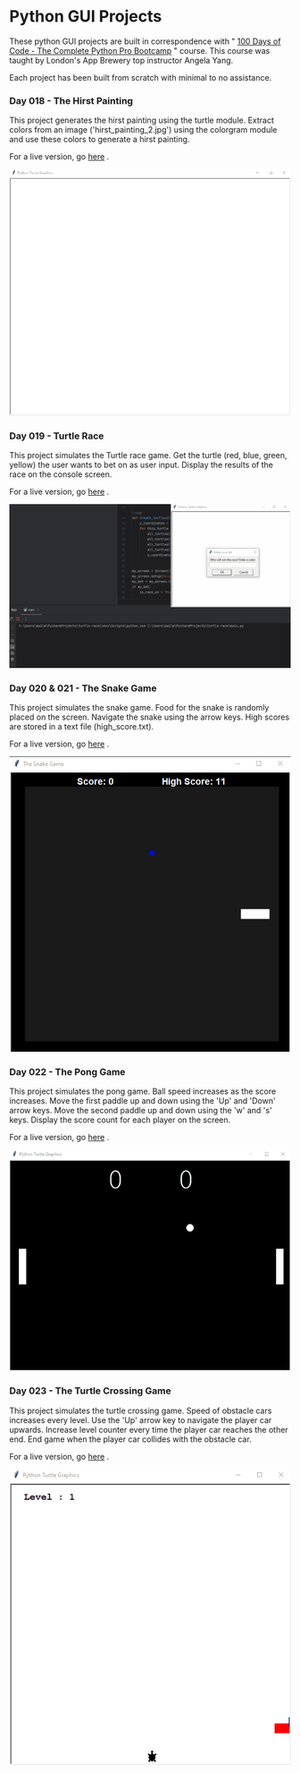 # Python GUI Projects

These python GUI projects are built in correspondence with " [100 Days of Code - The Complete Python Pro Bootcamp](https://www.udemy.com/course/100-days-of-code/) " course. This course was taught by London's App Brewery top instructor Angela Yang.<br/>

Each project has been built from scratch with minimal to no assistance.<br/>

### Day 018 - The Hirst Painting

This project generates the hirst painting using the turtle module. Extract colors from an image ('hirst_painting_2.jpg') using the colorgram module and use these colors to generate a hirst painting.

For a live version, go [here](https://replit.com/@grandeurkoe/the-hirst-painting-project?v=1) .

![The Hirst Painting](the-hirst-painting-project/the-hirst-painting-project.gif)

### Day 019 - Turtle Race

This project simulates the Turtle race game. Get the turtle (red, blue, green, yellow) the user wants to bet on as user input. Display the results of the race on the console screen.

For a live version, go [here](https://replit.com/@grandeurkoe/turtle-race?v=1) .

![Turtle Race](turtle-race/turtle-race.gif)

### Day 020 & 021 - The Snake Game

This project simulates the snake game. Food for the snake is randomly placed on the screen. Navigate the snake using the arrow keys. High scores are stored in a text file (high_score.txt).

For a live version, go [here](https://replit.com/@grandeurkoe/the-snake-game?v=1) .

![The Snake Game](the-snake-game/the-snake-game.gif)

### Day 022 - The Pong Game

This project simulates the pong game. Ball speed increases as the score increases. Move the first paddle up and down using the 'Up' and 'Down' arrow keys. Move the second paddle up and down using the 'w' and 's' keys. Display the score count for each player on the screen. 

For a live version, go [here](https://replit.com/@grandeurkoe/the-pong-game?v=1) .

![The Pong Game](the-pong-game/the-pong-game.gif)

### Day 023 - The Turtle Crossing Game

This project simulates the turtle crossing game. Speed of obstacle cars increases every level. Use the 'Up' arrow key to navigate the player car upwards. Increase level counter every time the player car reaches the other end. End game when the player car collides with the obstacle car.

For a live version, go [here](https://replit.com/@grandeurkoe/the-turtle-crossing-game?v=1) .

![The Turtle Crossing Game](the-turtle-crossing-game/the-turtle-crossing-game.gif)
